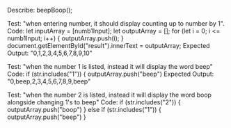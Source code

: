 Describe: beepBoop(); 

Test: "when entering number, it should display counting up to number by 1".
Code: 
let inputArray = [numb1Input];
let outputArray = [];
for (let i = 0; i <= numb1Input; i++) {
  outputArray.push(i);
  }
  document.getElementById("result").innerText = outputArray;
Expected Output: "0,1,2,3,4,5,6,7,8,9,10"

Test: "when the number 1 is listed, instead it will display the word beep"
Code: if (str.includes("1")) {
    outputArray.push("beep")
Expected Output: "0,beep,2,3,4,5,6,7,8,9,beep"

Test: "when the number 2 is listed, instead it will display the word boop alongside changing 1's to beep"
Code: if (str.includes("2")) {
  outputArray.push("boop")
} else if (str.includes("1")) {
  outputArray.push("beep")
}